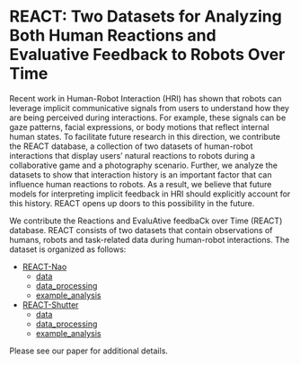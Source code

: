 # REACT: Two Datasets for Analyzing Both Human Reactions and Evaluative Feedback to Robots Over Time

Recent work in Human-Robot Interaction (HRI) has shown that robots can leverage implicit communicative signals from users to understand how they are being perceived during interactions. For example, these signals can be gaze patterns, facial expressions, or body motions that reflect internal human states. To facilitate future research in this direction, we contribute the REACT database, a collection of two datasets of human-robot interactions that display users’ natural reactions to robots during a collaborative game and a photography scenario. Further, we analyze the datasets to show that interaction history is an important factor that can influence human reactions to robots. As a result, we believe that future models for interpreting implicit feedback in HRI should explicitly account for this history. REACT opens up doors to this possibility in the future.

We contribute the Reactions and EvaluAtive feedbaCk over Time (REACT) database. REACT consists of two datasets that contain observations of humans, robots and task-related data during human-robot interactions. The dataset is organized as follows:

* [REACT-Nao](react-nao)
  * [data](react-nao/data/REACT-Nao_Data.md)
  * [data_processing](react-nao/data_processing)
  * [example_analysis](react-nao/example_analysis) 
* [REACT-Shutter](react-shutter)
  * [data](react-shutter/data/REACT-Shutter_Data.md)
  * [data_processing](react-shutter/data_processing/react-shutter_dataprocessing.md)
  * [example_analysis](react-shutter/example_analysis/react-shutter_paperanalysis.ipynb) 

Please see our paper for additional details.
